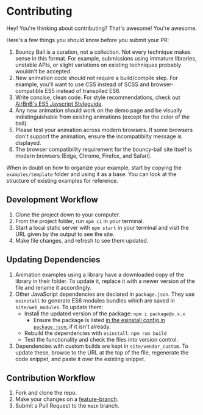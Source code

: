 # Contributing

Hey! You're thinking about contributing? That's awesome! You're awesome.

Here's a few things you should know before you submit your PR:

1. Bouncy Ball is a curation, not a collection. Not every technique makes sense in this format. For example, submissions using immature libraries, unstable APIs, or slight variations on existing techniques probably wouldn't be accepted.
2. New animation code should not require a build/compile step. For example, you'll want to use CSS instead of SCSS and browser-compatible ES5 instead of transpiled ES6.
3. Write concise, clean code. For style recommendations, check out [AirBnB's ES5 Javscript Styleguide](https://github.com/airbnb/javascript/tree/b4d8543f120ba761ae7f39caf850c1e4efdc2727/es5).
4. Any new animation should work on the demo page and be visually indistinguishable from existing animations (except for the color of the ball).
5. Please test your animation across modern browsers. If some browsers don't support the animation, ensure the incompatibilty message is displayed.
6. The browser compatibility requirement for the bouncy-ball site itself is modern browsers (Edge, Chrome, Firefox, and Safari).

When in doubt on how to organize your example, start by copying the `examples/template` folder and using it as a base. You can look at the structure of existing examples for reference.

## Development Workflow

1. Clone the project down to your computer.
2. From the project folder, run `npm ci` in your terminal.
3. Start a local static server with `npm start` in your terminal and visit the URL given by the output to see the site.
4. Make file changes, and refresh to see them updated.

## Updating Dependencies

1. Animation examples using a library have a downloaded copy of the library in their folder. To update it, replace it with a newer version of the file and rename it accordingly.
2. Other JavaScript dependencies are declared in `package.json`. They use `esinstall` to generate ES6 modules bundles which are saved in `site/web_modules`. To update them:
    - Install the updated version of the package: `npm i package@x.x.x`
      - Ensure the package is listed [in the esinstall config in `package.json`](https://github.com/sparkbox/bouncy-ball/blob/6241868ac2cedf8523558856b62cf16e6ebb2ac7/package.json#L45), if it isn't already.
    - Rebuild the dependencies with `esinstall`: `npm run build`
    - Test the functionality and check the files into version control.
3. Dependencies with custom builds are kept in `site/vendor_custom`. To update these, browse to the URL at the top of the file, regenerate the code snippet, and paste it over the existing snippet.

## Contribution Workflow

1. Fork and clone the repo.
2. Make your changes on a [feature-branch](https://bocoup.com/weblog/git-workflow-walkthrough-feature-branches).
3. Submit a Pull Request to the `main` branch.
